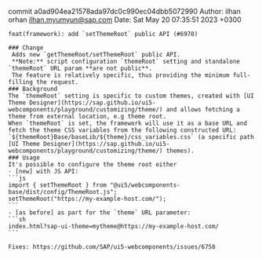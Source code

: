 commit a0ad904ea21578ada97dc0c990ec04dbb5072990
Author: ilhan orhan <ilhan.myumyun@sap.com>
Date:   Sat May 20 07:35:51 2023 +0300

    feat(framework): add `setThemeRoot` public API (#6970)
    
    ### Change
     Adds new `getThemeRoot/setThemeRoot` public API.
     **Note:** script configuration `themeRoot` setting and standalone `themeRoot` URL param **are not public**.
     The feature is relatively specific, thus providing the minimum full-filling the request.
    ### Background
    The `themeRoot` setting is specific to custom themes, created with [UI Theme Designer](https://sap.github.io/ui5-webcomponents/playground/customizing/theme/) and allows fetching a theme from external location, e.g theme root.
    When `themeRoot` is set, the framework will use it as a base URL and fetch the theme CSS variables from the following constructed URL: `${themeRoot}Base/baseLib/${theme}/css_variables.css` (a specific path [UI Theme Designer](https://sap.github.io/ui5-webcomponents/playground/customizing/theme/) themes).
    ### Usage
    It's possible to configure the theme root either
    - [new] with JS API:
    ```js
    import { setThemeRoot } from "@ui5/webcomponents-base/dist/config/ThemeRoot.js";
    setThemeRoot("https://my-example-host.com/");
    ```
    - [as before] as part for the `theme` URL parameter:
    ```sh
    index.html?sap-ui-theme=mytheme@https://my-example-host.com/
    ```
    
    Fixes: https://github.com/SAP/ui5-webcomponents/issues/6758
